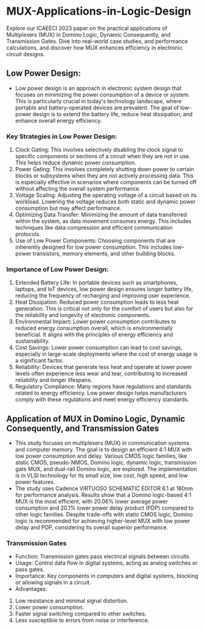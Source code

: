 # MUX-Applications-in-Logic-Design
Explore our ICAEECI 2023 paper on the practical applications of Multiplexers (MUX) in Domino Logic, Dynamic Consequently, and Transmission Gates. Dive into real-world case studies, and performance calculations, and discover how MUX enhances efficiency in electronic circuit designs.

## Low Power Design:

* Low power design is an approach in electronic system design that focuses on minimizing the power consumption of a device or system. This is particularly crucial in today's technology landscape, where portable and battery-operated devices are prevalent. The goal of low-power design is to extend the battery life, reduce heat dissipation, and enhance overall energy efficiency.

### Key Strategies in Low Power Design:

1. Clock Gating: This involves selectively disabling the clock signal to specific components or sections of a circuit when they are not in use. This helps reduce dynamic power consumption.
2. Power Gating: This involves completely shutting down power to certain blocks or subsystems when they are not actively processing data. This is especially effective in scenarios where components can be turned off without affecting the overall system performance.
3. Voltage Scaling: Adjusting the operating voltage of a circuit based on its workload. Lowering the voltage reduces both static and dynamic power consumption but may affect performance.
4. Optimizing Data Transfer: Minimizing the amount of data transferred within the system, as data movement consumes energy. This includes techniques like data compression and efficient communication protocols.
5. Use of Low Power Components: Choosing components that are inherently designed for low power consumption. This includes low-power transistors, memory elements, and other building blocks.

### Importance of Low Power Design:

1. Extended Battery Life: In portable devices such as smartphones, laptops, and IoT devices, low power design ensures longer battery life, reducing the frequency of recharging and improving user experience.
2. Heat Dissipation: Reduced power consumption leads to less heat generation. This is critical not only for the comfort of users but also for the reliability and longevity of electronic components.
3. Environmental Impact: Lower power consumption contributes to reduced energy consumption overall, which is environmentally beneficial. It aligns with the principles of energy efficiency and sustainability.
4. Cost Savings: Lower power consumption can lead to cost savings, especially in large-scale deployments where the cost of energy usage is a significant factor.
5. Reliability: Devices that generate less heat and operate at lower power levels often experience less wear and tear, contributing to increased reliability and longer lifespans.
6. Regulatory Compliance: Many regions have regulations and standards related to energy efficiency. Low power design helps manufacturers comply with these regulations and meet energy efficiency standards.

## Application of MUX in Domino Logic, Dynamic Consequently, and Transmission Gates

* This study focuses on multiplexers (MUX) in communication systems and computer memory. The goal is to design an efficient 4:1 MUX with low power consumption and delay. Various CMOS logic families, like static CMOS, pseudo-NMOS, Domino logic, dynamic logic, transmission gate MUX, and dual-rail Domino logic, are explored. The implementation is in VLSI technology for its small size, low cost, high speed, and low power features.
* The study uses Cadence VIRTUOSO SCHEMATIC EDITOR 6.1 at 180nm for performance analysis. Results show that a Domino logic-based 4:1 MUX is the most efficient, with 20.06% lower average power consumption and 20.1% lower power delay product (PDP) compared to other logic families. Despite trade-offs with static CMOS logic, Domino logic is recommended for achieving higher-level MUX with low power delay and PDP, considering its overall superior performance.

### Transmission Gates
* Function: Transmission gates pass electrical signals between circuits.
* Usage: Control data flow in digital systems, acting as analog switches or pass gates.
* Importance: Key components in computers and digital systems, blocking or allowing signals in a circuit.
* Advantages:
1. Low resistance and minimal signal distortion.
2. Lower power consumption.
3. Faster signal switching compared to other switches.
4. Less susceptible to errors from noise or interference.
